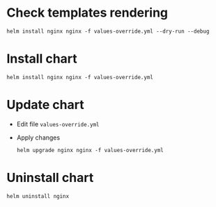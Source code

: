 Check templates rendering
=========================
```
helm install nginx nginx -f values-override.yml --dry-run --debug
```

Install chart
=============
```
helm install nginx nginx -f values-override.yml
```

Update chart
============

- Edit file ```values-override.yml```

- Apply changes

    ```
    helm upgrade nginx nginx -f values-override.yml
    ```

Uninstall chart
===============
```
helm uninstall nginx
```
